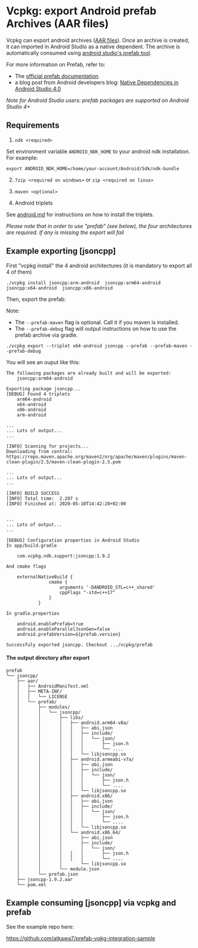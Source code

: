 # Vcpkg: export Android prefab Archives (AAR files)

Vcpkg can export android archives ([AAR files](https://developer.android.com/studio/projects/android-library)). Once an archive is created, it can imported in Android Studio as a native dependent.  The archive is automatically consumed using [android studio's prefab tool](https://github.com/google/prefab). 

For more information on Prefab, refer to:
* The [official prefab documentation](https://google.github.io/prefab).
* a blog post from Android developers blog: [Native Dependencies in Android Studio 4.0](https://android-developers.googleblog.com/2020/02/native-dependencies-in-android-studio-40.html) 

_Note for Android Studio users: prefab packages are supported on Android Studio 4+_

## Requirements

1. `ndk <required>`

Set environment variable `ANDROID_NDK_HOME` to your android ndk installation. For example:

````
export ANDROID_NDK_HOME=/home/your-account/Android/Sdk/ndk-bundle
````

2. `7zip <required on windows>` or `zip <required on linux>`

3. `maven <optional>`

4. Android triplets

See [android.md](../users/android.md) for instructions on how to install the triplets.

*Please note that in order to use "prefab" (see below), the four architectures are required. If any is missing the export will fail*


## Example exporting [jsoncpp]

First "vcpkg install" the 4 android architectures (it is mandatory to export all 4 of them)

````
./vcpkg install jsoncpp:arm-android  jsoncpp:arm64-android  jsoncpp:x64-android  jsoncpp:x86-android
````


Then, export the prefab:

Note:
* The `--prefab-maven` flag is optional. Call it if you maven is installed.
* The `--prefab-debug` flag will output instructions on how to use the prefab archive via gradle.

```
./vcpkg export --triplet x64-android jsoncpp --prefab --prefab-maven --prefab-debug
```

You will see an ouput like this:
```
The following packages are already built and will be exported:
    jsoncpp:arm64-android

Exporting package jsoncpp...
[DEBUG] Found 4 triplets
	arm64-android
	x64-android
	x86-android
	arm-android

...
... Lots of output...
...

[INFO] Scanning for projects...
Downloading from central: https://repo.maven.apache.org/maven2/org/apache/maven/plugins/maven-clean-plugin/2.5/maven-clean-plugin-2.5.pom

...
... Lots of output...
...

[INFO] BUILD SUCCESS
[INFO] Total time:  2.207 s
[INFO] Finished at: 2020-05-10T14:42:28+02:00


...
... Lots of output...
...

[DEBUG] Configuration properties in Android Studio
In app/build.gradle

	com.vcpkg.ndk.support:jsoncpp:1.9.2

And cmake flags

    externalNativeBuild {
                cmake {
                    arguments '-DANDROID_STL=c++_shared'
                    cppFlags "-std=c++17"
                }
            }

In gradle.properties

    android.enablePrefab=true
    android.enableParallelJsonGen=false
    android.prefabVersion=${prefab.version}

Successfuly exported jsoncpp. Checkout .../vcpkg/prefab 

```

#### The output directory after export

````
prefab
└── jsoncpp/
    ├── aar/
    │   ├── AndroidManifest.xml
    │   ├── META-INF/
    │   │   └── LICENSE
    │   └── prefab/
    │       ├── modules/
    │       │   └── jsoncpp/
    │       │       ├── libs/
    │       │       │   ├── android.arm64-v8a/
    │       │       │   │   ├── abi.json
    │       │       │   │   ├── include/
    │       │       │   │   │   └── json/
    │       │       │   │   │       ├── json.h
    │       │       │   │   │       └── ....
    │       │       │   │   └── libjsoncpp.so
    │       │       │   ├── android.armeabi-v7a/
    │       │       │   │   ├── abi.json
    │       │       │   │   ├── include/
    │       │       │   │   │   └── json/
    │       │       │   │   │       ├── json.h
    │       │       │   │   │       └── ....
    │       │       │   │   └── libjsoncpp.so
    │       │       │   ├── android.x86/
    │       │       │   │   ├── abi.json
    │       │       │   │   ├── include/
    │       │       │   │   │   └── json/
    │       │       │   │   │       ├── json.h
    │       │       │   │   │       └── ....
    │       │       │   │   └── libjsoncpp.so
    │       │       │   └── android.x86_64/
    │       │       │       ├── abi.json
    │       │       │       ├── include/
    │       │       │       │   └── json/
    │       │       │   │   │       ├── json.h
    │       │       │   │   │       └── ....
    │       │       │       └── libjsoncpp.so
    │       │       └── module.json
    │       └── prefab.json
    ├── jsoncpp-1.9.2.aar
    └── pom.xml
````

## Example consuming [jsoncpp] via vcpkg and prefab

See the example repo here:

https://github.com/atkawa7/prefab-vpkg-integration-sample
